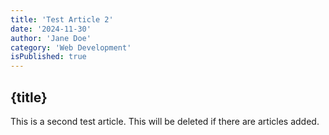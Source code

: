```yaml
---
title: 'Test Article 2'
date: '2024-11-30'
author: 'Jane Doe'
category: 'Web Development'
isPublished: true
---
```


## {title}

This is a second test article. This will be deleted if there are articles added.
